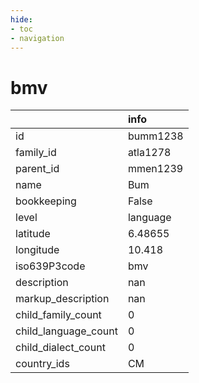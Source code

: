 ```yaml
---
hide:
- toc
- navigation
---
```

# bmv
|                      | info     |
|:---------------------|:---------|
| id                   | bumm1238 |
| family_id            | atla1278 |
| parent_id            | mmen1239 |
| name                 | Bum      |
| bookkeeping          | False    |
| level                | language |
| latitude             | 6.48655  |
| longitude            | 10.418   |
| iso639P3code         | bmv      |
| description          | nan      |
| markup_description   | nan      |
| child_family_count   | 0        |
| child_language_count | 0        |
| child_dialect_count  | 0        |
| country_ids          | CM       |